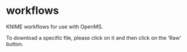 # workflows
KNIME workflows for use with OpenMS.

To download a specific file, please click on it and then click on the 'Raw' button.
